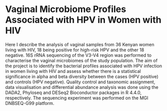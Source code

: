 # Vaginal Microbiome Profiles Associated with HPV in Women with HIV
Here I describe the analysis of vaginal samples from 36 Kenyan women living with HIV, 18 being positive for high-risk HPV and the other 18 negative. 16S rRNA sequencing of the V3-V4 region was performed to characterise the vaginal microbiomes of the study population. The aim of the project is to identify the bacterial profiles associated with HPV infection in women living with HIV and assess whether there is a statistical significance in alpha and beta diversity between the cases (HPV positive) and controls (HPV negative). Quality control and taxonomic assignment, data visualisation and differential abundance analysis was done using the DADA2, Phyloseq and DESeq2 Bioconductor packages in R 4.4.0, respectively. The sequencing experiment was performed on the MGI DNBSEQ-G99 platform.
